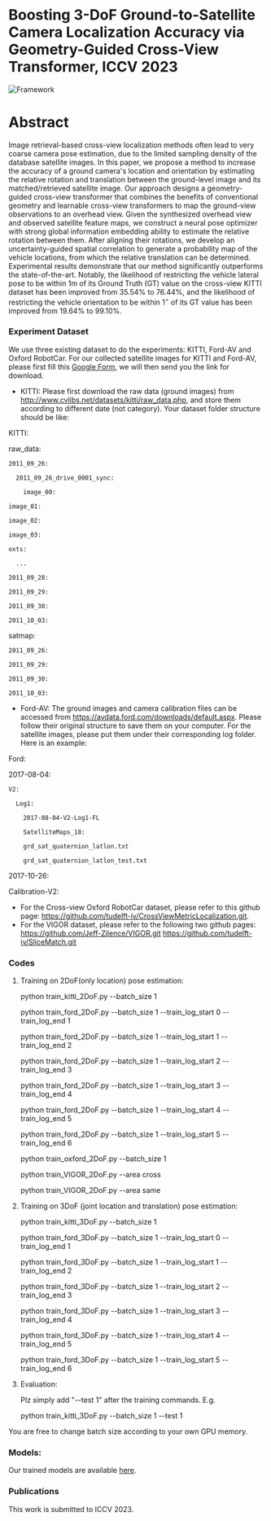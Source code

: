 # Boosting 3-DoF Ground-to-Satellite Camera Localization Accuracy via Geometry-Guided Cross-View Transformer, ICCV 2023

![Framework](./Framework.png)

# Abstract
Image retrieval-based cross-view localization methods often lead to very coarse camera pose estimation, due to the limited sampling density of the database satellite images. In this paper, we propose a method to increase the accuracy of a ground camera's location and orientation by estimating the relative rotation and translation between the ground-level image and its matched/retrieved satellite image.
Our approach designs a geometry-guided cross-view transformer that combines the benefits of conventional geometry and learnable cross-view transformers to map the ground-view observations to an overhead view. 
Given the synthesized overhead view and observed satellite feature maps, we construct a neural pose optimizer with strong global information embedding ability to estimate the relative rotation between them. After aligning their rotations, we develop an uncertainty-guided spatial correlation to generate a probability map of the vehicle locations, from which the relative translation can be determined.
Experimental results demonstrate that our method significantly outperforms the state-of-the-art. Notably, the likelihood of restricting the vehicle lateral pose to be within 1m of its Ground Truth (GT) value on the cross-view KITTI dataset has been improved from $35.54\%$ to $76.44\%$, and the likelihood of restricting the vehicle orientation to be within $1^{\circ}$ of its GT value has been improved from $19.64\%$ to $99.10\%$.

### Experiment Dataset
We use three existing dataset to do the experiments: KITTI, Ford-AV and Oxford RobotCar. For our collected satellite images for KITTI and Ford-AV, please first fill this [Google Form](https://forms.gle/Bm8jNLiUxFeQejix7), we will then send you the link for download. 

- KITTI: Please first download the raw data (ground images) from http://www.cvlibs.net/datasets/kitti/raw_data.php, and store them according to different date (not category). 
Your dataset folder structure should be like: 

KITTI:

  raw_data:
  
    2011_09_26:
    
      2011_09_26_drive_0001_sync:
      
        image_00:
	
	image_01:
	
	image_02:
	
	image_03:
	
	oxts:
	
      ...
      
    2011_09_28:
    
    2011_09_29:
    
    2011_09_30:
    
    2011_10_03:
  
  satmap:
  
    2011_09_26:
    
    2011_09_29:
    
    2011_09_30:
    
    2011_10_03:

- Ford-AV: The ground images and camera calibration files can be accessed from https://avdata.ford.com/downloads/default.aspx. Please follow their original structure to save them on your computer. For the satellite images, please put them under their corresponding log folder. Here is an example:


Ford:

  2017-08-04:
  
    V2:
    
      Log1:
      
        2017-08-04-V2-Log1-FL
	
        SatelliteMaps_18:
	
        grd_sat_quaternion_latlon.txt
	
        grd_sat_quaternion_latlon_test.txt

  2017-10-26:
  
  Calibration-V2:


- For the Cross-view Oxford RobotCar dataset, please refer to this github page: https://github.com/tudelft-iv/CrossViewMetricLocalization.git.
- For the VIGOR dataset, please refer to the following two github pages:
  https://github.com/Jeff-Zilence/VIGOR.git
  https://github.com/tudelft-iv/SliceMatch.git

### Codes

1. Training on 2DoF(only location) pose estimation:

    python train_kitti_2DoF.py --batch_size 1 


    python train_ford_2DoF.py --batch_size 1 --train_log_start 0 --train_log_end 1 
    
    python train_ford_2DoF.py --batch_size 1 --train_log_start 1 --train_log_end 2 
    
    python train_ford_2DoF.py --batch_size 1 --train_log_start 2 --train_log_end 3
    
    python train_ford_2DoF.py --batch_size 1 --train_log_start 3 --train_log_end 4 
    
    python train_ford_2DoF.py --batch_size 1 --train_log_start 4 --train_log_end 5 
    
    python train_ford_2DoF.py --batch_size 1 --train_log_start 5 --train_log_end 6
    
    
    python train_oxford_2DoF.py --batch_size 1

    python train_VIGOR_2DoF.py --area cross
   
    python train_VIGOR_2DoF.py --area same


3. Training on 3DoF (joint location and translation) pose estimation:

    python train_kitti_3DoF.py --batch_size 1 


    python train_ford_3DoF.py --batch_size 1 --train_log_start 0 --train_log_end 1 
    
    python train_ford_3DoF.py --batch_size 1 --train_log_start 1 --train_log_end 2 
    
    python train_ford_3DoF.py --batch_size 1 --train_log_start 2 --train_log_end 3
    
    python train_ford_3DoF.py --batch_size 1 --train_log_start 3 --train_log_end 4 
    
    python train_ford_3DoF.py --batch_size 1 --train_log_start 4 --train_log_end 5 
    
    python train_ford_3DoF.py --batch_size 1 --train_log_start 5 --train_log_end 6

2. Evaluation:

    Plz simply add "--test 1" after the training commands. E.g. 

    python train_kitti_3DoF.py --batch_size 1 --test 1


You are free to change batch size according to your own GPU memory. 

### Models:
Our trained models are available [here](https://anu365-my.sharepoint.com/:f:/g/personal/u6293587_anu_edu_au/Eofuoj1mCP1OqVEU9WC46BMBae0UK_pyFCh7qxNhPXEMtw?e=bPWf6K). 



### Publications
This work is submitted to ICCV 2023.  


